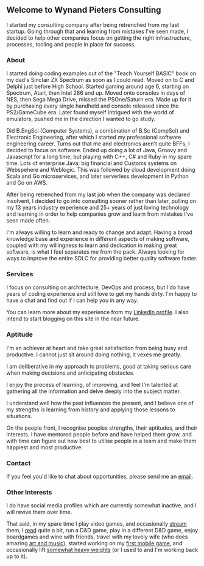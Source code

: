 ## Welcome to Wynand Pieters Consulting

I started my consulting company after being retrenched from my last startup. Going through that and learning from mistakes I've seen made, I decided to help other companies focus on getting the right infrastructure, processes, tooling and people in place for success.

### About

I started doing coding examples out of the "Teach Yourself BASIC" book on my dad's Sinclair ZX Spectrum as soon as I could read. Moved on to C and Delphi just before High School. Started gaming around age 6, starting on Spectrum, Atari, then Intel 286 and up. Moved onto consoles in days of NES, then Sega Mega Drive, missed the PSOne/Saturn era. Made up for it by purchasing every single handheld and console released since the PS2/GameCube era. Later found myself intrigued with the world of emulators, pushed me in the direction I wanted to go study.

Did B.EngSci (Computer Systems), a combination of B.Sc (CompSci) and Electronic Engineering, after which I started my professional software engineering career. Turns out that me and electronics aren't quite BFFs, I decided to focus on software. Ended up doing a lot of Java, Groovy and Javascript for a long time, but playing with C++, C# and Ruby in my spare time. Lots of enterprise Java; big financial and Customs systems on Webspehere and Weblogic. This was followed by cloud development doing Scala and Go microservices, and later serverless development in Python and Go on AWS.

After being retrenched from my last job when the company was declared insolvent, I decided to go into consulting sooner rather than later, pulling on my 13 years industry experience and 25+ years of just loving technology and learning in order to help companies grow and learn from mistakes I've seen made often.

I'm always willing to learn and ready to change and adapt. Having a broad knowledge base and experience in different aspects of making software, coupled with my willingness to learn and dedication in making great software, is what I feel separates me from the pack. Always looking for ways to improve the entire SDLC for providing better quality software faster.

### Services

I focus on consulting on architecture, DevOps and process, but I do have years of coding experience and still love to get my hands dirty. I'm happy to have a chat and find out if I can help you in any way.

You can learn more about my experience from my [LinkedIn profile](https://www.linkedin.com/in/wynand-pieters/). I also intend to start blogging on this site in the near future.

### Aptitude

I'm an achiever at heart and take great satisfaction from being busy and productive. I cannot just sit around doing nothing, it vexes me greatly. 

I am deliberative in my approach to problems, good at taking serious care when making decisions and anticipating obstacles. 

I enjoy the process of learning, of improving, and feel I'm talented at gathering all the information and delve deeply into the subject matter. 

I understand well how the past influences the present, and I believe one of my strengths is learning from history and applying those lessons to situations. 

On the people front, I recognise peoples strengths, their aptitudes, and their interests. I have mentored people before and have helped them grow, and with time can figure out how best to utilise people in a team and make them happiest and most productive.

### Contact

If you feel you'd like to chat about opportunities, please send me an [email](mailto:me@wynandpieters.dev).

### Other Interests

I do have social media profiles which are currently somewhat inactive, and I will revive them over time.

That said, in my spare time I play video games, and occasionally [stream](https://www.twitch.tv/duhblinn) them, I [read](https://www.goodreads.com/user/show/7853686-wynand-pieters) quite a bit, run a D&D game, play in a different D&D game, enjoy boardgames and wine with friends, travel with my lovely wife (who does amazing [art and music](https://www.instagram.com/_artbeme_/)), started working on my [first mobile game](https://duhblinnza.itch.io/), and occasionally lift [somewhat heavy weights](https://strengthlevel.com/10656-wynandpieters) (or I used to and I'm working back up to it).

